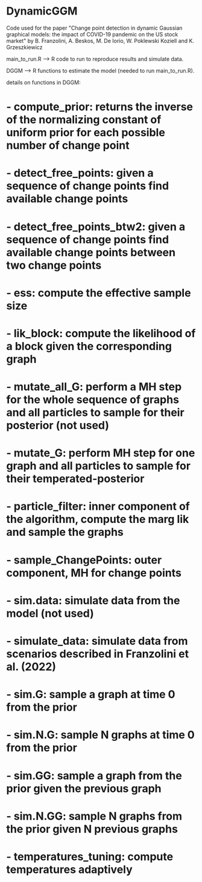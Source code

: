 # DynamicGGM
Code used for the paper "Change point detection in dynamic Gaussian graphical models: the impact of COVID-19 pandemic on the US stock market"  by B. Franzolini, A. Beskos, M. De Iorio, W. Poklewski Koziell and K. Grzeszkiewicz

main_to_run.R --> R code to run to reproduce results and simulate data.

DGGM --> R functions to estimate the model (needed to run main_to_run.R).

details on functions in DGGM: 
# - compute_prior: returns the inverse of the normalizing constant of uniform prior for each possible number of change point
# - detect_free_points: given a sequence of change points find available change points
# - detect_free_points_btw2: given a sequence of change points find available change points between two change points
# - ess: compute the effective sample size
# - lik_block: compute the likelihood of a block given the corresponding graph
# - mutate_all_G: perform a MH step for the whole sequence of graphs and all particles to sample for their posterior (not used)
# - mutate_G: perform MH step for one graph and all particles to sample for their temperated-posterior
# - particle_filter: inner component of the algorithm, compute the marg lik and sample the graphs
# - sample_ChangePoints: outer component, MH for change points
# - sim.data: simulate data from the model (not used)
# - simulate_data: simulate data from scenarios described in Franzolini et al. (2022)
# - sim.G: sample a graph at time 0 from the prior
# - sim.N.G: sample N graphs at time 0 from the prior
# - sim.GG: sample a graph from the prior given the previous graph
# - sim.N.GG: sample N graphs from the prior given N previous graphs
# - temperatures_tuning: compute temperatures adaptively
